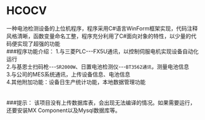 # HCOCV
一种电池检测设备的上位机程序，程序采用C#语言WinForm框架实现，代码注释风格清晰，函数变量命名工整，程序充分利用了C#面向对象的特性，以少量的代码便实现了超强的功能<br>
###程序功能介绍：
1.与三菱PLC---FX5U通讯，以控制伺服电机实现设备自动化运行<br>
2.与基恩士扫码枪---`SR2000W`、日置电池检测仪---`BT3562通讯`，测量电池信息<br>
3.与公司的MES系统通讯，上传设备信息、电池信息<br>
4.其他附加功能：设备日生产统计功能，本地数据管理功能<br>
<br>
<br>
###提示：
该项目没有上传数据库表，会出现无法编译的情况。如果需要运行，还要安装MX Component以及Mysql数据库等。
